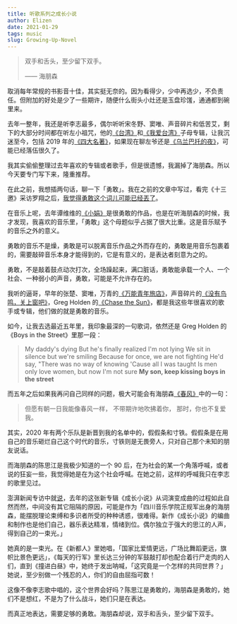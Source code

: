 ```yaml
--- 
title: 听歌系列之成长小说
author: Elizen
date: 2021-01-29
tags: music
slug: Growing-Up-Novel
---
```


> 双手和舌头，至少留下双手。
> 
> —— 海朋森

取消每年常规的书影音十佳，其实挺无奈的。因为看得少，少中再选少，不负责任。但附加的好处是少了一些期许，随便什么街头小灶还是玉盘珍馐，通通都到碗里来。

去年一整年，我还是听李志最多，偶尔听听宋冬野、窦唯、声音碎片和低苦艾，剩下的大部分时间都在听左小祖咒，他的[《台湾》][1]和[《我爱台湾》][2]子母专辑，让我沉迷至今，包括 2019 年的[《四大名著》][3]，如果现在聊左爷还是[《乌兰巴托的夜》][4]，可能已经落伍很久了。

我其实偷偷整理过去年喜欢的专辑或者歌手，但是很遗憾，我漏掉了海朋森。所以今天要专门写下来，隆重推荐。

在此之前，我想插两句话，聊一下「勇敢」。我在之前的文章中写过，看完《十三邀》采访罗翔之后，[我觉得勇敢这个词儿可能已经丟了][5]。

在音乐上呢，去年谭维维的[《小娟》][6]是很勇敢的作品，也是在听海朋森的时候，我才发现，我喜欢的音乐里，「勇敢」这个母题似乎占据了很大比重。这是音乐赋予的音乐之外的意义。

勇敢的音乐不是燥，勇敢是可以脱离音乐作品之外而存在的，勇敢是用音乐包裹着的，需要敲碎音乐本身才能得到的，它是有意义的，是表达者刻意为之的。

勇敢，不是敲着鼓点动次打次，全场躁起来，满口脏话，勇敢能承载一个人、一个社会、一种弱小的声音，勇敢，可能是不允许存在的。

我听的逼哥，早年的张楚、窦唯，万青的[《万能青年旅店》][7]，声音碎片的[《没有鸟鸣，关上窗吧》][8]，Greg Holden 的[《Chase the Sun》][9]，都是我这些年很喜欢的歌手或专辑，他们做的就是勇敢的音乐。

如今，让我去选最近五年里，我印象最深的一句歌词，依然还是 Greg Holden 的《Boys in the Street》里那一段：

> My daddy's dying
> But he's finally realized I'm not lying
> We sit in silence but we're smiling
> Because for once, we are not fighting
> He'd say, "There was no way of knowing
> 'Cause all I was taught
> Is men only love women, but now I'm not sure
> **My son, keep kissing boys in the street**

而五年之后如果我再问自己同样的问题，极大可能会有海朋森[《春风》][10]中的一句：

> 但愿有朝一日我能像春风一样，
> 不带期许地吹拂着你，
> 那时，你也不复爱我。

其实，2020 年有两个乐队是新晋到我的名单中的，假假条和寸铁。假假条是在用自己的音乐砸烂自己这个时代的音乐，寸铁则是无畏旁人，只对自己那个未知的朋友说话。

而海朋森的陈思江是我极少知道的一个 90 后，在为社会的某一个角落呼喊，或者说的狂妄一些，我觉得她是在为这个社会呼喊。在她之前，这样的呼喊我只在李志的歌里见过。

澎湃新闻专访中就[说][11]，去年的这张新专辑《成长小说》从词演变成曲的过程如此自然而然，中间没有其它阻隔的原因，可能是作为「四川音乐学院正规军出身的海朋森，能摆脱理论束缚和多识者所受的种种诱惑，很难得。新作《成长小说》的编曲和制作也是他们自己，器乐表达精准，情绪到位。偶尔独立于强大的思江的人声，得到自己的一束光。」

她真的是一束光。在《新都人》里她唱，「国家比爱情更远，广场比舞蹈更远，旗帜比景色更远」，《每天的行军》里长达三分钟的军鼓敲打却也配合着行尸走肉的人们，直到《撞进白昼》中，她终于发出呐喊，「这究竟是一个怎样的共同世界？」她说，至少别做一个残忍的人，你们的自由屈指可数！

这像不像李志歌中唱的，这个世界会好吗？陈思江是勇敢的，海朋森是勇敢的，她们不是想红，不是为了什么战斗，她们只是在表达。

而真正地表达，需要足够的勇敢。海朋森却说，双手和舌头，至少留下双手。

[1]:	https://music.163.com/#/album?id=84358440
[2]:	https://music.163.com/#/album?id=92339746
[3]:	https://music.163.com/#/album?id=75714392
[4]:	https://music.163.com/#/song?id=190055
[5]:	https://elizen.me/post/2021/01/thanks-to-bb-king/
[6]:	https://music.163.com/#/song?id=1501950392
[7]:	https://music.163.com/#/album?id=38306
[8]:	https://open.spotify.com/album/6rzyV3OKPZeL5l8hhWEZGF?si=-dUYx1MxQK6HNFTBHpZNqQ
[9]:	https://music.163.com/#/album?id=3119499
[10]:	https://music.163.com/#/song?id=1455988858
[11]:	https://www.sohu.com/a/410664964_260616